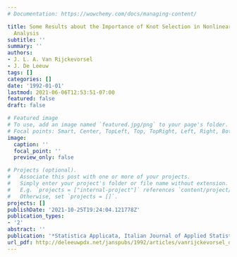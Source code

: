 ```yaml
---
# Documentation: https://wowchemy.com/docs/managing-content/

title: Some Results about the Importance of Knot Selection in Nonlinear Multivariate
  Analysis
subtitle: ''
summary: ''
authors:
- J. L. A. Van Rijckevorsel
- J. De Leeuw
tags: []
categories: []
date: '1992-01-01'
lastmod: 2021-06-06T12:53:51-07:00
featured: false
draft: false

# Featured image
# To use, add an image named `featured.jpg/png` to your page's folder.
# Focal points: Smart, Center, TopLeft, Top, TopRight, Left, Right, BottomLeft, Bottom, BottomRight.
image:
  caption: ''
  focal_point: ''
  preview_only: false

# Projects (optional).
#   Associate this post with one or more of your projects.
#   Simply enter your project's folder or file name without extension.
#   E.g. `projects = ["internal-project"]` references `content/project/deep-learning/index.md`.
#   Otherwise, set `projects = []`.
projects: []
publishDate: '2021-10-25T19:24:04.121778Z'
publication_types:
- '2'
abstract: ''
publication: '*Statistica Applicata, Italian Journal of Applied Statistics*'
url_pdf: http://deleeuwpdx.net/janspubs/1992/articles/vanrijckevorsel_deleeuw_A_92.pdf
---
```

